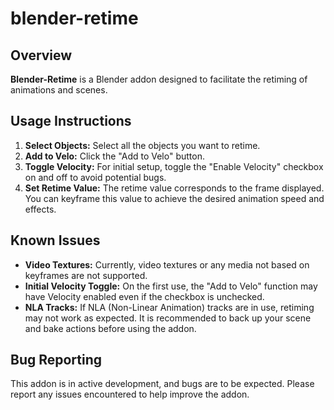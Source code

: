 # blender-retime

## Overview
**Blender-Retime** is a Blender addon designed to facilitate the retiming of animations and scenes.

## Usage Instructions
1. **Select Objects:** Select all the objects you want to retime.
2. **Add to Velo:** Click the "Add to Velo" button.
3. **Toggle Velocity:** For initial setup, toggle the "Enable Velocity" checkbox on and off to avoid potential bugs.
4. **Set Retime Value:** The retime value corresponds to the frame displayed. You can keyframe this value to achieve the desired animation speed and effects.

## Known Issues
- **Video Textures:** Currently, video textures or any media not based on keyframes are not supported.
- **Initial Velocity Toggle:** On the first use, the "Add to Velo" function may have Velocity enabled even if the checkbox is unchecked.
- **NLA Tracks:** If NLA (Non-Linear Animation) tracks are in use, retiming may not work as expected. It is recommended to back up your scene and bake actions before using the addon.

## Bug Reporting
This addon is in active development, and bugs are to be expected. Please report any issues encountered to help improve the addon.
